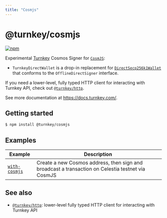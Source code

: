 ```yaml
---
title: "Cosmjs"
---
```


# @turnkey/cosmjs

[![npm](https://img.shields.io/npm/v/@turnkey/cosmjs?color=%234C48FF)](https://www.npmjs.com/package/@turnkey/cosmjs)

Experimental [Turnkey](https://turnkey.com) Cosmos Signer for [`CosmJS`](https://github.com/cosmos/cosmjs):

- `TurnkeyDirectWallet` is a drop-in replacement for [`DirectSecp256k1Wallet`](https://github.com/cosmos/cosmjs/blob/e8e65aa0c145616ccb58625c32bffe08b46ff574/packages/proto-signing/src/directsecp256k1wallet.ts#LL14C14-L14C35) that conforms to the `OfflineDirectSigner` interface.

If you need a lower-level, fully typed HTTP client for interacting with Turnkey API, check out [`@turnkey/http`](https://www.npmjs.com/package/@turnkey/http).

See more documentation at https://docs.turnkey.com/.

## Getting started

```bash
$ npm install @turnkey/cosmjs
```

## Examples

| Example                                                                     | Description                                                                                       |
| --------------------------------------------------------------------------- | ------------------------------------------------------------------------------------------------- |
| [`with-cosmjs`](https://github.com/tkhq/sdk/tree/main/examples/with-cosmjs) | Create a new Cosmos address, then sign and broadcast a transaction on Celestia testnet via CosmJS |

## See also

- [`@turnkey/http`](https://www.npmjs.com/package/@turnkey/http): lower-level fully typed HTTP client for interacting with Turnkey API
